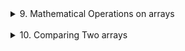 <details>
<summary>9. Mathematical Operations on arrays
</summary>
Problem : A python Program to perform some mathematical operations on a numpy array.
</details>
<br>

<details>
<summary>10. Comparing Two arrays
</summary>
Problem : A python Program to compare two arrays and display the resultant Boolean type array.
</details>